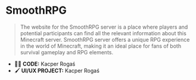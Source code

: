 # SmoothRPG
> The website for the SmoothRPG server is a place where players and potential participants can find all the relevant information about this Minecraft server. SmoothRPG server offers a unique RPG experience in the world of Minecraft, making it an ideal place for fans of both survival gameplay and RPG elements.


* 👨‍💻 **CODE:** Kacper Rogaś
* 🖌 **UI/UX PROJECT:** Kacper Rogaś
